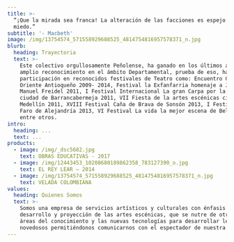 ```yaml
---
title: >-
  “¡Que la mirada sea franca! La alteración de las facciones es espejo del
  miedo.” 
subtitle: '- Macbeth'
image: /img/13754574_571558929688525_4814754816957578371_n.jpg
blurb:
  heading: Trayectoria
  text: >-
    Este colectivo orgullosamente Peñolense, ha ganado en los últimos años un
    amplio reconocimiento en el ámbito Departamental, prueba de eso, ha sido su
    participación en reconocidos festivales de Teatro como: Encuentro GATO del
    Oriente Antioqueño 2009- 2014, Festival la Exfanfarria homenaje a José
    Manuel Freidel 2011, I Festival Internacional La gran Carpa por la paz
    ciudad de Barrancabermeja 2011, VII Fiesta de la artes escénicas ciudad de
    Medellín 2011, XVIII Festival Caña de Brava de Sonsón 2013, I Festival El
    Faro de Alejandría 2013, VI Festival La vida la mejor escena de Bello 2014,
    entre otros.
intro:
  heading: ...
  text: ...
products:
  - image: /img/_dsc5682.jpg
    text: OBRAS EDUCATIVAS - 2017
  - image: /img/12443453_10208680189862358_783127390_o.jpg
    text: EL REY LEAR – 2014
  - image: /img/13754574_571558929688525_4814754816957578371_n.jpg
    text: VELADA COLOMBIANA
values:
  heading: Quienes Somos
  text: >-
    Somos una empresa de servicios artísticos y culturales con énfasis en el
    desarrollo y proyección de las artes escénicas, que se nutre de otras
    áreas del conocimiento y las nuevas tecnologías para desarrollar lenguajes
    novedosos permitiéndonos comunicarnos con el espectador de nuestra época.
---
```


